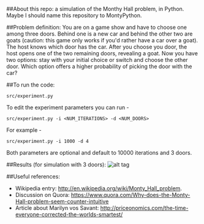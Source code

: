 ##About this repo:
a simulation of the Monthy Hall problem, in Python. Maybe I should name this repository to MontyPython. 

##Problem definition:
You are on a game show and have to choose one among three doors. Behind one is a new car and behind the other two are goats (caution: this game only works if you'd rather have a car over a goat). The host knows which door has the car. After you choose you door, the host opens one of the two remaining doors, revealing a goat. Now you have two options: stay with your initial choice or switch and choose the other door. Which option offers a higher probability of picking the door with the car? 

##To run the code:
```
src/experiment.py
```
To edit the experiment parameters you can run -
```
src/experiment.py -i <NUM_ITERATIONS> -d <NUM_DOORS>
```

For example -
```
src/experiment.py -i 1000 -d 4
```

Both parameters are optional and default to 10000 iterations and 3 doors.

##Results (for simulation with 3 doors):
![alt tag](https://github.com/nihit/MontyHall/blob/master/results/plot.png)

##Useful references: 
* Wikipedia entry: http://en.wikipedia.org/wiki/Monty_Hall_problem.
* Discussion on Quora: https://www.quora.com/Why-does-the-Monty-Hall-problem-seem-counter-intuitive
* Article about Marilyn vos Savant: http://priceonomics.com/the-time-everyone-corrected-the-worlds-smartest/

